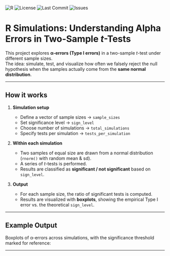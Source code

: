 
![R](https://img.shields.io/badge/R-276DC3?style=for-the-badge&logo=r&logoColor=white)
![License](https://img.shields.io/badge/License-MIT-green.svg)
![Last Commit](https://img.shields.io/github/last-commit/femarivera/Alfa-errors-Two-Sample-t-test
)
![Issues](https://img.shields.io/github/issues/femarivera/Alfa-errors-Two-Sample-t-test
)

# R Simulations: Understanding Alpha Errors in Two-Sample *t*-Tests  

This project explores **α-errors (Type I errors)** in a two-sample *t*-test under different sample sizes.  
The idea: simulate, test, and visualize how often we falsely reject the null hypothesis when the samples actually come from the **same normal distribution**.  

---

## How it works  

1. **Simulation setup**  
   - Define a vector of sample sizes → `sample_sizes`  
   - Set significance level → `sign_level`  
   - Choose number of simulations → `total_simulations`  
   - Specify tests per simulation → `tests_per_simulation`  

2. **Within each simulation**  
   - Two samples of equal size are drawn from a normal distribution (`rnorm()` with random mean & sd).  
   - A series of *t*-tests is performed.  
   - Results are classified as **significant / not significant** based on `sign_level`.  

3. **Output**  
   - For each sample size, the ratio of significant tests is computed.  
   - Results are visualized with **boxplots**, showing the empirical Type I error vs. the theoretical `sign_level`.  

---

## Example Output  

Boxplots of α-errors across simulations, with the significance threshold marked for reference:  

---
